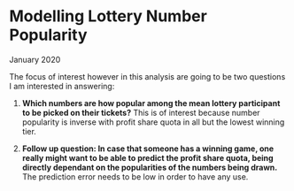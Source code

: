 # Modelling Lottery Number Popularity

January 2020
 
The focus of interest however in this analysis are going to be two questions I am interested in answering:

1. <strong>Which numbers are how popular among the mean lottery participant to be picked on their tickets?</strong> This is of interest because number popularity is inverse with profit share quota in all but the lowest winning tier.
  
2. <strong>Follow up question: In case that someone has a winning game, one really might want to be able to predict the profit share quota, being directly dependant on the popularities of the numbers being drawn.</strong> The prediction error needs to be low in order to have any use.